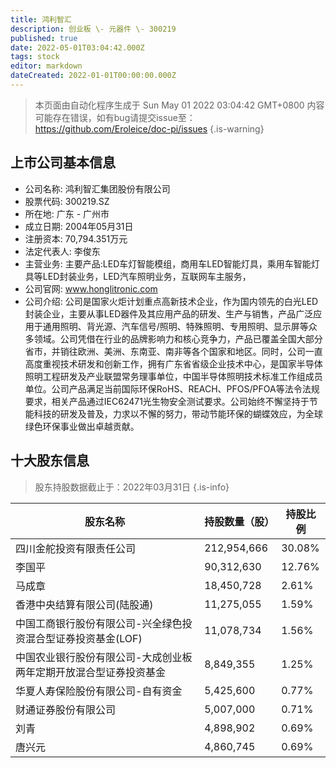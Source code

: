 ```yaml
---
title: 鸿利智汇
description: 创业板 \- 元器件 \- 300219
published: true
date: 2022-05-01T03:04:42.000Z
tags: stock
editor: markdown
dateCreated: 2022-01-01T00:00:00.000Z
---
```


> 本页面由自动化程序生成于 Sun May 01 2022 03:04:42 GMT+0800
> 内容可能存在错误，如有bug请提交issue至：https://github.com/Eroleice/doc-pi/issues
{.is-warning}

## 上市公司基本信息
- 公司名称: 鸿利智汇集团股份有限公司
- 股票代码: 300219.SZ
- 所在地: 广东 - 广州市
- 成立日期: 2004年05月31日
- 注册资本: 70,794.351万元
- 法定代表人: 李俊东
- 主营业务: 主要产品:LED车灯智能模组，商用车LED智能灯具，乘用车智能灯具等LED封装业务，LED汽车照明业务，互联网车主服务，
- 公司官网: www.honglitronic.com
- 公司介绍: 公司是国家火炬计划重点高新技术企业，作为国内领先的白光LED封装企业，主要从事LED器件及其应用产品的研发、生产与销售，产品广泛应用于通用照明、背光源、汽车信号/照明、特殊照明、专用照明、显示屏等众多领域。公司凭借在行业的品牌影响力和核心竞争力，产品已覆盖全国大部分省市，并销往欧洲、美洲、东南亚、南非等各个国家和地区。同时，公司一直高度重视技术研发和创新工作，拥有广东省省级企业技术中心，是国家半导体照明工程研发及产业联盟常务理事单位，中国半导体照明技术标准工作组成员单位。公司产品满足当前国际环保RoHS、REACH、PFOS/PFOA等法令法规要求，相关产品通过IEC62471光生物安全测试要求。公司始终不懈坚持于节能科技的研发及普及，力求以不懈的努力，带动节能环保的蝴蝶效应，为全球绿色环保事业做出卓越贡献。


## 十大股东信息
> 股东持股数据截止于：2022年03月31日
{.is-info}

| 股东名称 | 持股数量（股） | 持股比例 |
| --- | --- | --- |
| 四川金舵投资有限责任公司 | 212,954,666 | 30.08% |
| 李国平 | 90,312,630 | 12.76% |
| 马成章 | 18,450,728 | 2.61% |
| 香港中央结算有限公司(陆股通) | 11,275,055 | 1.59% |
| 中国工商银行股份有限公司-兴全绿色投资混合型证券投资基金(LOF) | 11,078,734 | 1.56% |
| 中国农业银行股份有限公司-大成创业板两年定期开放混合型证券投资基金 | 8,849,355 | 1.25% |
| 华夏人寿保险股份有限公司-自有资金 | 5,425,600 | 0.77% |
| 财通证券股份有限公司 | 5,007,000 | 0.71% |
| 刘青 | 4,898,902 | 0.69% |
| 唐兴元 | 4,860,745 | 0.69% |




